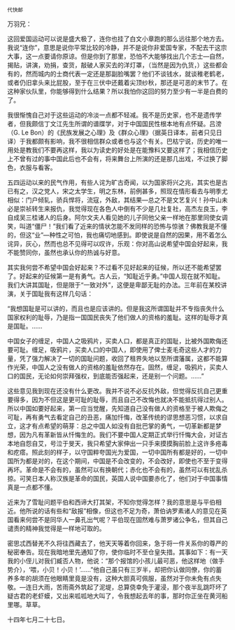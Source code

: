     代快邮 

   万羽兄：

   这回爱国运动可以说是盛大极了，连你也挂了白文小章跑的那么远往那个地方去。我说“连你”，意思是说你平常比较的冷静，并不是说你非爱国专家，不配去干这宗大事，这一点要请你原谅。但是你到了那里，恐怕不大能够找出几个志士—自然，揭贴，讲演，劝捐，查货，敲破人家买去的洋灯罩，（当然是因为仇货，）这些都会有的，然而城内的士商代表一定还是那副脸嘴罢？他们不谈钱水，就谈稚老鹤老，或者仍旧拿头来比屁股，至于在三伏中还戴着尖顶纱秋，那还是可恶的末节了。在这种家伙队里，你能够得到什么结果？所以我怕你这回的努力至少有一半是白费的了。

   我很惭愧自己对于这些运动的冷淡一点都不轻减。我不是历史家，也不是遗传学者，但我颇信丁文江先生所谓的谱牒学，对于中国国民性根本地有点怀疑。吕滂（G. Le Bon）的《民族发展之心理》及《群众心理》（据英日译本，前者只见日译）于我都颇有影响，我不很相信群众或者也与这个有关。巴枯宁说，历史的唯一用处是教我们不要再这样，我以为读史的好处是在能豫料又要这样了；我相信历史上不曾有过的事中国此后也不会有，将来舞台上所演的还是那几出戏，不过换了脚色，衣服与看客。

   五四运动以来的民气作用，有些人诧为旷古奇闻，以为国家将兴之兆，其实也是古已有之，汉之党人，宋之太学生，明之东林，前例甚多，照现在情形看去与明季尤相似：门户倾轧，骄兵悍将，流寇，外敌，其结果—总之不是文艺复兴！孙中山未必是崇祯转生来报仇，我觉得现在各色人中倒有不少是几社复社，高杰左良玉，李自成吴三桂诸人的后身。阿尔文夫人看见她的儿子同他父亲一样地在那里同使女调笑，叫道“僵尸！”我们看了近来的情状怎能不发同样的恐怖与惊骇？佛教我是不懂的，但这“业”—种性之可怕，我也痛切地感到。即使说是自然的因果，用不着怎么诧异，灰心，然而也总不见得可以叹许，乐观：你对高山说希望中国会好起来，我不能赞同你，虽然也承认你的热诚与好意。

   其实我何尝不希望中国会好起来？不过看不见好起来的征候，所以还不能希望罢了。好起来的征候第一是有勇气。古人云，“知耻近乎勇。”中国人现在就不知耻。我们大讲其国耻，但是限于“一致对外”，这便是卑鄙无耻的办法。三年前在某校讲演，关于国耻我有这样几句话：

   “我想国耻是可以讲的，而且也是应该讲的。但是我这所谓国耻并不专指丧失什么国家权利的耻辱，乃是指一国国民丧失了他们做人的资格的羞耻。这样的耻辱才真是国耻。……

   中国女子的缠足，中国人之吸鸦片，买卖人口，都是真正的国耻，比被外国欺侮还要可耻。缠足，吸鸦片，买卖人口的中国人，即使用了俾士麦毛奇这些人才的力量，凭了强力解决了一切的国耻问题，收回了租界失地以至所谓藩属，这都不能算作光荣，中国人之没有做人的资格的羞耻依然存在。固然，缠足，吸鸦片，买卖人口的国民，无论如何崇拜强权，到底能否强起来，还是别一个问题。……”

   这些意见我到现在还没有什么更改。我并不说不必反抗外敌，但觉得反抗自己更重要得多，因为不但这是更可耻的耻辱，而且自己不改悔也就决不能抵抗得过别人。所以中国如要好起来，第一应当觉醒，先知道自己没有做人的资格至于被人欺侮之可耻，再有勇气去看定自己的丑恶，痛加忏悔，改革传统的谬思想恶习惯，以求自立，这才有点希望的萌芽：总之中国人如没有自批巴掌的勇气，一切革新都是梦想，因为凡有革新皆从忏悔生的。我们不要中国人定期正式举行忏悔大会，对证古本地自怨自艾，号泣于旻天，我只希望大家伸出一只手来摸摸胸前脸上这许多疮毒和疙瘩。照此刻的样子，以守国粹夸国光为爱国，一切中国所有都是好的，一切中国所为都是对的，在这个期间，中国是不会改变的，不会改好，即使也不至于变得再坏。革命是不会有的，虽然可以有换朝代；赤化也不会有的，虽然可以有扰乱杀掠。可笑日本人称汉族是革命的国民，英国人说中国要赤化了，他们对于中国事情真是一点都不懂。

   近来为了雪耻问题平伯和西谛大打其架，不知你觉得怎样？我的意思是与平伯相近。他所说的话有些和“敌报”相像，但这也不足为奇，萧伯讷罗素诸人的意见在英国看来何尝不是同华人一鼻孔出气呢？平伯现在固然难与萧罗诸公争名，但其自己谴责的精神我觉得是一样地可取的。

   密思忒西替羌不久将往西藏去了，他天天等着你回来，急于将一件关系你的尊严的秘密奉告。现在我暗地里先通知了你，使你临时不至仓皇失措。其事如下：有一天我的小侄儿对我们臧否人物，他说：“那个报馆的小孩儿最可恶，他这样地（做手势介），‘喂，小贝！小贝！’……”他自己虽只有三岁半，却把你认做同僚，你的蓄养多年的胡须在他眼睛里竟是没有，这种大胆真可佩服，虽然对于你未免有点失敬。—连日大雨，苦雨斋外筑起了泥堤，总算侥幸免于灌浸，那个夜半乱跳吓坏了疑古君的老虾蟆，又出来呱呱地大叫了，令我想起去年的事，那时你正坐在黄河船里哪。草草。

   十四年七月二十七日。


